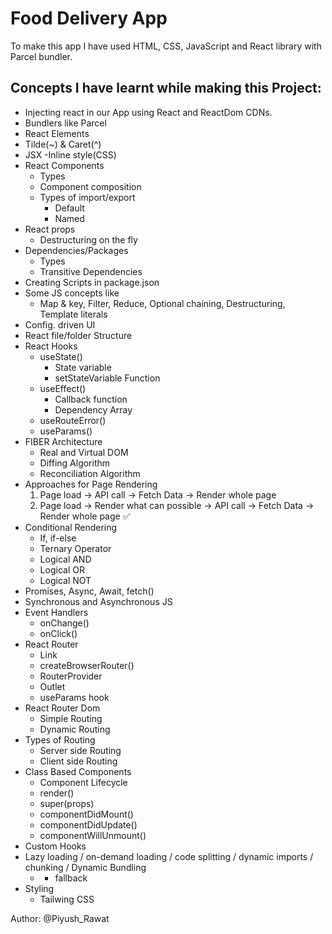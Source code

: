# Food Delivery App

To make this app I have used HTML, CSS, JavaScript and React library with Parcel bundler.

## Concepts I have learnt while making this Project:
- Injecting react in our App using React and ReactDom CDNs.
- Bundlers like Parcel
- React Elements
- Tilde(~) & Caret(^)
- JSX
    -Inline style(CSS)
- React Components 
    - Types
    - Component composition
    - Types of import/export
        - Default
        - Named
- React props
    - Destructuring on the fly
- Dependencies/Packages  
    - Types
    - Transitive Dependencies
- Creating Scripts in package.json
- Some JS concepts like 
    - Map & key, Filter, Reduce, Optional chaining, Destructuring, Template literals
- Config. driven UI
- React file/folder Structure
- React Hooks
    - useState()
        - State variable
        - setStateVariable Function
    - useEffect()
        - Callback function
        - Dependency Array
    - useRouteError()
    - useParams()
- FIBER Architecture
    - Real and Virtual DOM
    - Diffing Algorithm
    - Reconciliation Algorithm
- Approaches for Page Rendering 
    1. Page load -> API call -> Fetch Data -> Render whole page
    2. Page load -> Render what can possible -> API call -> Fetch Data -> Render whole page ✅
- Conditional Rendering
    - If, if-else
    - Ternary Operator
    - Logical AND
    - Logical OR
    - Logical NOT
- Promises, Async, Await, fetch()
- Synchronous and Asynchronous JS
- Event Handlers
    - onChange()
    - onClick()
- React Router
    - Link
    - createBrowserRouter()
    - RouterProvider
    - Outlet
    - useParams hook
- React Router Dom
    - Simple Routing
    - Dynamic Routing
- Types of Routing
    - Server side Routing
    - Client side Routing
- Class Based Components
    - Component Lifecycle
    - render()
    - super(props)
    - componentDidMount()
    - componentDidUpdate()
    - componentWillUnmount()
- Custom Hooks
- Lazy loading / on-demand loading / code splitting / dynamic imports / chunking / Dynamic Bundling
    - <Suspense> </Suspense>
        - fallback
- Styling 
    - Tailwing CSS


Author: @Piyush_Rawat